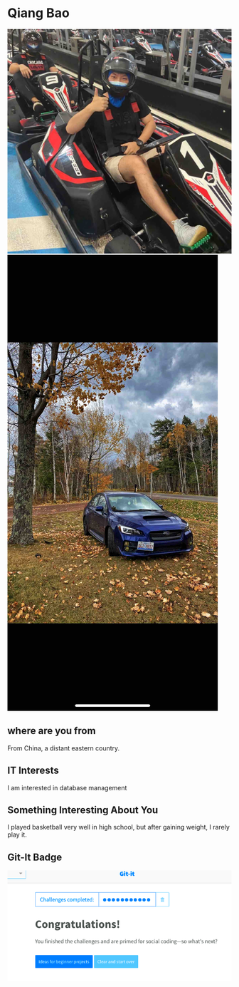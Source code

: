 # Qiang Bao

![Image of Qiang Bao](images/me.jpg "Image of Qiang Bao")
![Image of Car](images/car.jpg "Image of Car")

## where are you from
From China, a distant eastern country.

## IT Interests
I am interested in database management

## Something Interesting About You
I played basketball very well in high school, but after gaining weight, I rarely play it.

## Git-It Badge
![Image of Git-It Badge](images/git-it-Tutorial.png "Image of Git-It Badge")